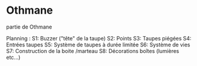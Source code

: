 # Othmane
partie de Othmane

Planning : 
S1: Buzzer ("tête" de la taupe)
S2: Points
S3: Taupes piégées
S4: Entrées taupes
S5: Système de taupes à durée limitée
S6: Système de vies
S7: Construction de la boite /marteau
S8: Décorations boîtes (lumières etc...)

